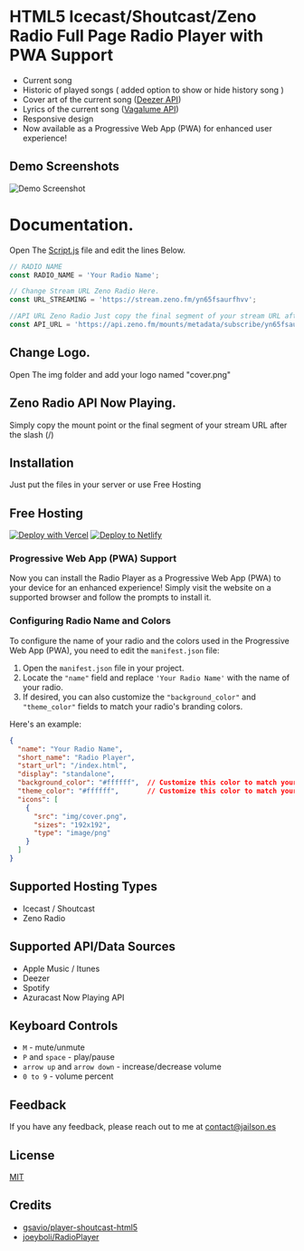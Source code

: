 # HTML5 Icecast/Shoutcast/Zeno Radio Full Page Radio Player with PWA Support

* Current song
* Historic of played songs ( added option to show or hide history song )
* Cover art of the current song ([Deezer API](https://developers.deezer.com/login?redirect=/api))
* Lyrics of the current song ([Vagalume API](https://api.vagalume.com.br/docs/))
* Responsive design
* Now available as a Progressive Web App (PWA) for enhanced user experience!

## Demo Screenshots

![Demo Screenshot](https://i.imgur.com/QcbLFzn.jpg)

# Documentation.

Open The [Script.js](https://github.com/jailsonsb2/RadioPlayer-ZenoRadio/blob/main/js/script.js) file and edit the lines Below.

```javascript
// RADIO NAME
const RADIO_NAME = 'Your Radio Name';

// Change Stream URL Zeno Radio Here.
const URL_STREAMING = 'https://stream.zeno.fm/yn65fsaurfhvv';

//API URL Zeno Radio Just copy the final segment of your stream URL after the slash (/)
const API_URL = 'https://api.zeno.fm/mounts/metadata/subscribe/yn65fsaurfhvv'


 ```

 ## Change Logo.

 Open The img folder and add your logo named "cover.png"

 ## Zeno Radio API Now Playing.

 Simply copy the mount point or the final segment of your stream URL after the slash (/)

 ## Installation
Just put the files in your server or use Free Hosting



## Free Hosting

[![Deploy with Vercel](https://vercel.com/button)](https://vercel.com/new/clone?repository-url=https://github.com/jailsonsb2/RadioPlayer-ZenoRadio)
[![Deploy to Netlify](https://www.netlify.com/img/deploy/button.svg)](https://app.netlify.com/start/deploy?repository=https://github.com/jailsonsb2/RadioPlayer-ZenoRadio)

### Progressive Web App (PWA) Support

Now you can install the Radio Player as a Progressive Web App (PWA) to your device for an enhanced experience! Simply visit the website on a supported browser and follow the prompts to install it.

### Configuring Radio Name and Colors

To configure the name of your radio and the colors used in the Progressive Web App (PWA), you need to edit the `manifest.json` file:

1. Open the `manifest.json` file in your project.
2. Locate the `"name"` field and replace `'Your Radio Name'` with the name of your radio.
3. If desired, you can also customize the `"background_color"` and `"theme_color"` fields to match your radio's branding colors.

Here's an example:

```json
{
  "name": "Your Radio Name",
  "short_name": "Radio Player",
  "start_url": "/index.html",
  "display": "standalone",
  "background_color": "#ffffff",  // Customize this color to match your branding
  "theme_color": "#ffffff",       // Customize this color to match your branding
  "icons": [
    {
      "src": "img/cover.png",
      "sizes": "192x192",
      "type": "image/png"
    }
  ]
}

```

## Supported Hosting Types
* Icecast / Shoutcast
* Zeno Radio

## Supported API/Data Sources
* Apple Music / Itunes
* Deezer
* Spotify
* Azuracast Now Playing API 

## Keyboard Controls 
* `M` - mute/unmute
* `P` and `space` - play/pause
* `arrow up` and `arrow down` - increase/decrease volume
* `0 to 9` - volume percent


## Feedback

If you have any feedback, please reach out to me at contact@jailson.es


## License

[MIT](https://github.com/gsavio/player-shoutcast-html5/blob/master/LICENSE)

## Credits
* [gsavio/player-shoutcast-html5](https://github.com/gsavio/player-shoutcast-html5)
* [joeyboli/RadioPlayer](https://github.com/joeyboli/RadioPlayer)


